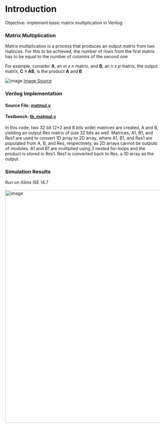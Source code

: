 # Introduction
Objective: implement basic matrix multiplication in Verilog
### Matrix Multiplication
Matrix multiplication is a process that produces an output matrix from two matrices. For this to be achieved, the number of rows from the first matrix has to be equal to the number of columns of the second one

For example, consider <strong>A</strong>, an <i>m x n</i> matrix, and <strong>B</strong>, an <i>n x p</i> matrix, the output matrix,<strong> C = AB</strong>, is the product <strong>A</strong> and <strong>B</strong>

![image](https://miro.medium.com/max/1400/1*HjcZkViYtPKg-Wm2o7DFDg.png)
[Image Source](https://charchithowitzer.medium.com/matrix-multiplication-why-is-it-a-big-deal-cc8ef7490008)



### Verilog Implementation
#### Source File: [matmul.v](./matmul.v)
#### Testbench: [tb_matmul.v](./tb_matmul.v)

In this code, two 32 bit (2*2 and 8 bits wide) matrices are created, A and B, yielding an output Res matrix of size 32 bits as well. 
Matrices, A1, B1, and Res1 are used to convert 1D array to 2D array, where A1, B1, and Res1 are populated from A, B, and Res, respectively, as 2D arrays cannot be outputs of modules. A1 and B1 are multiplied using 3 nested for-loops and the product is stored in Res1. Res1 is converted back to Res, a 1D array as the output.

### Simulation Results
Run on Xilinx ISE 14.7 <br><br>
<img width="757" alt="image" src="https://user-images.githubusercontent.com/26263012/186754179-cf781384-6576-4118-9a30-5db4e2435bce.png">
